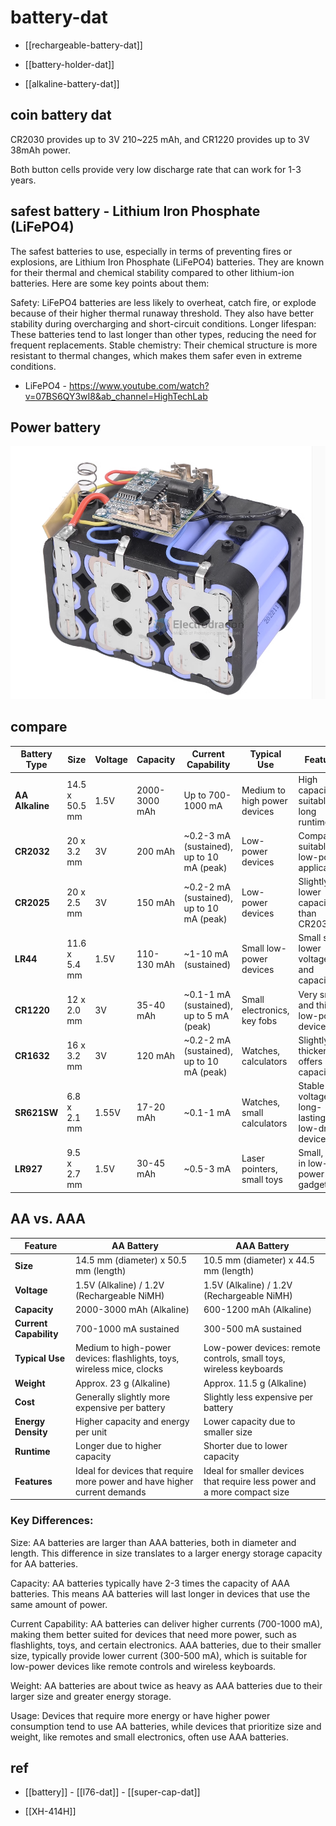 

# battery-dat 

- [[rechargeable-battery-dat]]

- [[battery-holder-dat]]

- [[alkaline-battery-dat]]


## coin battery dat 

CR2030 provides up to 3V 210~225 mAh, and CR1220 provides up to 3V 38mAh power.

Both button cells provide very low discharge rate that can work for 1-3 years.



## safest battery - Lithium Iron Phosphate (LiFePO4)

The safest batteries to use, especially in terms of preventing fires or explosions, are Lithium Iron Phosphate (LiFePO4) batteries. They are known for their thermal and chemical stability compared to other lithium-ion batteries. Here are some key points about them:

Safety: LiFePO4 batteries are less likely to overheat, catch fire, or explode because of their higher thermal runaway threshold. They also have better stability during overcharging and short-circuit conditions.
Longer lifespan: These batteries tend to last longer than other types, reducing the need for frequent replacements.
Stable chemistry: Their chemical structure is more resistant to thermal changes, which makes them safer even in extreme conditions.

- LiFePO4 - https://www.youtube.com/watch?v=07BS6QY3wI8&ab_channel=HighTechLab




## Power battery 

![](2023-11-08-16-40-20.png)





## compare 




| **Battery Type** | **Size**       | **Voltage** | **Capacity**  | **Current Capability**                    | **Typical Use**              | **Features**                                      |
| ---------------- | -------------- | ----------- | ------------- | ----------------------------------------- | ---------------------------- | ------------------------------------------------- |
| **AA Alkaline**  | 14.5 x 50.5 mm | 1.5V        | 2000-3000 mAh | Up to 700-1000 mA                         | Medium to high power devices | High capacity, suitable for long runtime          |
| **CR2032**       | 20 x 3.2 mm    | 3V          | 200 mAh       | ~0.2-3 mA (sustained), up to 10 mA (peak) | Low-power devices            | Compact, suitable for low-power applications      |
| **CR2025**       | 20 x 2.5 mm    | 3V          | 150 mAh       | ~0.2-2 mA (sustained), up to 10 mA (peak) | Low-power devices            | Slightly lower capacity than CR2032               |
| **LR44**         | 11.6 x 5.4 mm  | 1.5V        | 110-130 mAh   | ~1-10 mA (sustained)                      | Small low-power devices      | Small size, lower voltage, and capacity           |
| **CR1220**       | 12 x 2.0 mm    | 3V          | 35-40 mAh     | ~0.1-1 mA (sustained), up to 5 mA (peak)  | Small electronics, key fobs  | Very small and thin for low-power devices         |
| **CR1632**       | 16 x 3.2 mm    | 3V          | 120 mAh       | ~0.2-2 mA (sustained), up to 10 mA (peak) | Watches, calculators         | Slightly thicker, offers more capacity            |
| **SR621SW**      | 6.8 x 2.1 mm   | 1.55V       | 17-20 mAh     | ~0.1-1 mA                                 | Watches, small calculators   | Stable voltage, long-lasting in low-drain devices |
| **LR927**        | 9.5 x 2.7 mm   | 1.5V        | 30-45 mAh     | ~0.5-3 mA                                 | Laser pointers, small toys   | Small, used in low-power gadgets                  |


## AA vs. AAA 


| **Feature**          | **AA Battery**                       | **AAA Battery**                    |
|----------------------|--------------------------------------|------------------------------------|
| **Size**             | 14.5 mm (diameter) x 50.5 mm (length) | 10.5 mm (diameter) x 44.5 mm (length) |
| **Voltage**          | 1.5V (Alkaline) / 1.2V (Rechargeable NiMH) | 1.5V (Alkaline) / 1.2V (Rechargeable NiMH) |
| **Capacity**         | 2000-3000 mAh (Alkaline)             | 600-1200 mAh (Alkaline)            |
| **Current Capability**| 700-1000 mA sustained               | 300-500 mA sustained               |
| **Typical Use**      | Medium to high-power devices: flashlights, toys, wireless mice, clocks | Low-power devices: remote controls, small toys, wireless keyboards |
| **Weight**           | Approx. 23 g (Alkaline)              | Approx. 11.5 g (Alkaline)          |
| **Cost**             | Generally slightly more expensive per battery | Slightly less expensive per battery |
| **Energy Density**   | Higher capacity and energy per unit  | Lower capacity due to smaller size |
| **Runtime**          | Longer due to higher capacity        | Shorter due to lower capacity      |
| **Features**         | Ideal for devices that require more power and have higher current demands | Ideal for smaller devices that require less power and a more compact size |


### Key Differences:

Size: AA batteries are larger than AAA batteries, both in diameter and length. This difference in size translates to a larger energy storage capacity for AA batteries.

Capacity: AA batteries typically have 2-3 times the capacity of AAA batteries. This means AA batteries will last longer in devices that use the same amount of power.

Current Capability: AA batteries can deliver higher currents (700-1000 mA), making them better suited for devices that need more power, such as flashlights, toys, and certain electronics. AAA batteries, due to their smaller size, typically provide lower current (300-500 mA), which is suitable for low-power devices like remote controls and wireless keyboards.

Weight: AA batteries are about twice as heavy as AAA batteries due to their larger size and greater energy storage.

Usage: Devices that require more energy or have higher power consumption tend to use AA batteries, while devices that prioritize size and weight, like remotes and small electronics, often use AAA batteries.


## ref 

- [[battery]] - [[l76-dat]] - [[super-cap-dat]]

- [[XH-414H]]